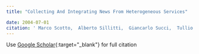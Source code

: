 ```yaml
---
title: "Collecting And Integrating News From Heterogeneous Services"

date: 2004-07-01
citation: ' Marco Scotto,  Alberto Sillitti,  Giancarlo Succi,  Tullio Vernazza, &quot;Collecting And Integrating News From Heterogeneous Services.&quot;, 2004.'
---
```

Use [Google Scholar](https://scholar.google.com/scholar?q=Collecting+And+Integrating+News+From+Heterogeneous+Services){:target="_blank"} for full citation